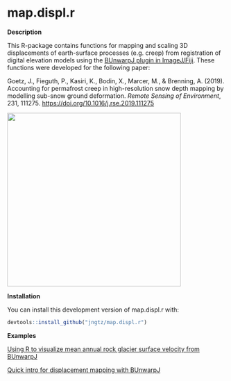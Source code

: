 # map.displ.r

**Description**

This R-package contains functions for mapping and scaling 3D displacements of earth-surface processes (e.g. creep) from registration of digital elevation models using the [BUnwarpJ plugin in ImageJ/Fiji](https://imagej.net/BUnwarpJ). These functions were developed for the following paper:

Goetz, J., Fieguth, P., Kasiri, K., Bodin, X., Marcer, M., & Brenning, A. (2019). Accounting for permafrost creep in high-resolution snow depth mapping by modelling sub-snow ground deformation. *Remote Sensing of Environment*, 231, 111275. https://doi.org/10.1016/j.rse.2019.111275

<img src="https://jngtz.github.io/map.displ.r/articles/2_Visualizing_surface_displacements_files/figure-html/unnamed-chunk-4-1.png" width="400">

**Installation**

You can install this development version of map.displ.r with:

```r
devtools::install_github("jngtz/map.displ.r")
```
**Examples**

[Using R to visualize mean annual rock glacier surface velocity from BUnwarpJ](https://jngtz.github.io/map.displ.r/articles/2_Visualizing_surface_displacements.html)

[Quick intro for displacement mapping with BUnwarpJ](https://jngtz.github.io/map.displ.r/articles/1_BUnwarpJ_image_registration.html)

